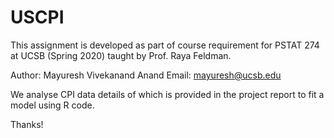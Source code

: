 # USCPI

This assignment is developed as part of course requirement for PSTAT 274 at UCSB (Spring 2020) taught by Prof. Raya Feldman.

Author: Mayuresh Vivekanand Anand
Email: mayuresh@ucsb.edu


We analyse CPI data details of which is provided in the project report to fit a model using R code.

Thanks!
